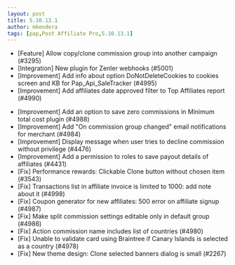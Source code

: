 ```yaml
---
layout: post
title: 5.10.13.1
author: mkendera
tags: [pap,Post Affiliate Pro,5.10.13.1]
---
```


- [Feature] Allow copy/clone commission group into another campaign (#3295)
- [Integration] New plugin for Zenler webhooks (#5001)
- [Improvement] Add info about option DoNotDeleteCookies to cookies screen and KB for Pap_Api_SaleTracker (#4995)
- [Improvement] Add affiliates date approved filter to Top Affiliates report (#4990)

<!--more-->

- [Improvement] Add an option to save zero commissions in Minimum total cost plugin (#4988)
- [Improvement] Add "On commission group changed" email notifications for merchant (#4984)
- [Improvement] Display message when user tries to decline commission without privilege (#4476)
- [Improvement] Add a permission to roles to save payout details of affiliates (#4431)
- [Fix] Performance rewards: Clickable Clone button without chosen item (#3543)
- [Fix] Transactions list in affiliate invoice is limited to 1000: add note about it (#4998)
- [Fix] Coupon generator for new affiliates: 500 error on affiliate signup (#4987)
- [Fix] Make split commission settings editable only in default group (#4986)
- [Fix] Action commission name includes list of countries (#4980)
- [Fix] Unable to validate card using Braintree if Canary Islands is selected as a country (#4978)
- [Fix] New theme design: Clone selected banners dialog is small (#2267)

